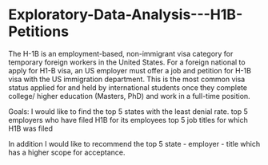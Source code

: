 # Exploratory-Data-Analysis---H1B-Petitions

The H-1B is an employment-based, non-immigrant visa category for temporary foreign workers in the United States. For a foreign national to apply for H1-B visa, an US employer must offer a job and petition for H-1B visa with the US immigration department. This is the most common visa status applied for and held by international students once they complete college/ higher education (Masters, PhD) and work in a full-time position.

Goals:
I would like to find the 
top 5 states with the least denial rate.
top 5 employers who have filed H1B for its employees 
top 5 job titles for which H1B was filed

In addition I would like to recommend the top 5 state - employer - title which has a higher scope for acceptance. 

